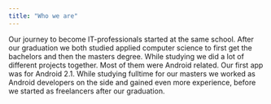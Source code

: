 ```yaml
---
title: "Who we are"
---
```


Our journey to become IT-professionals started at the same school. After our graduation we both studied applied computer science to first get the bachelors and then the masters degree. While studying we did a lot of different projects together. Most of them were Android related. Our first app was for Android 2.1. While studying fulltime for our masters we worked as Android developers on the side and gained even more experience, before we started as freelancers after our graduation.
